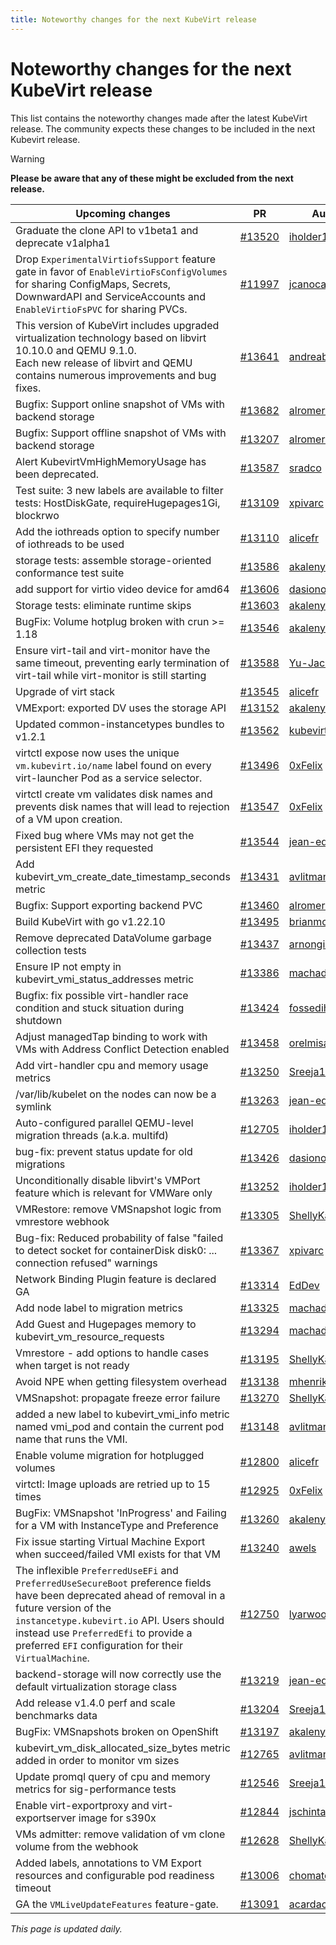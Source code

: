 ```yaml
---
title: Noteworthy changes for the next KubeVirt release
---
```


# Noteworthy changes for the next KubeVirt release

This list contains the noteworthy changes made after the latest KubeVirt release. The community expects these changes to be included in the next Kubevirt release.

> [!WARNING]
> **Please be aware that any of these might be excluded from the next release.**

| Upcoming changes | PR                                                                   | Author                                          |
|------------------|----------------------------------------------------------------------|-------------------------------------------------|
| Graduate the clone API to v1beta1 and deprecate v1alpha1  | [#13520](https://github.com/kubevirt/kubevirt/pull/13520) | [iholder101](https://github.com/iholder101) |
| Drop `ExperimentalVirtiofsSupport` feature gate in favor of `EnableVirtioFsConfigVolumes` for sharing ConfigMaps, Secrets, DownwardAPI and ServiceAccounts and `EnableVirtioFsPVC` for sharing PVCs.  | [#11997](https://github.com/kubevirt/kubevirt/pull/11997) | [jcanocan](https://github.com/jcanocan) |
| This version of KubeVirt includes upgraded virtualization technology based on libvirt 10.10.0 and QEMU 9.1.0.<br>Each new release of libvirt and QEMU contains numerous improvements and bug fixes.  | [#13641](https://github.com/kubevirt/kubevirt/pull/13641) | [andreabolognani](https://github.com/andreabolognani) |
| Bugfix: Support online snapshot of VMs with backend storage  | [#13682](https://github.com/kubevirt/kubevirt/pull/13682) | [alromeros](https://github.com/alromeros) |
| Bugfix: Support offline snapshot of VMs with backend storage  | [#13207](https://github.com/kubevirt/kubevirt/pull/13207) | [alromeros](https://github.com/alromeros) |
| Alert KubevirtVmHighMemoryUsage has been deprecated.  | [#13587](https://github.com/kubevirt/kubevirt/pull/13587) | [sradco](https://github.com/sradco) |
| Test suite: 3 new labels are available to filter tests: HostDiskGate, requireHugepages1Gi, blockrwo  | [#13109](https://github.com/kubevirt/kubevirt/pull/13109) | [xpivarc](https://github.com/xpivarc) |
| Add the iothreads option to specify number of iothreads to be used  | [#13110](https://github.com/kubevirt/kubevirt/pull/13110) | [alicefr](https://github.com/alicefr) |
| storage tests: assemble storage-oriented conformance test suite  | [#13586](https://github.com/kubevirt/kubevirt/pull/13586) | [akalenyu](https://github.com/akalenyu) |
| add support for virtio video device for amd64  | [#13606](https://github.com/kubevirt/kubevirt/pull/13606) | [dasionov](https://github.com/dasionov) |
| Storage tests: eliminate runtime skips  | [#13603](https://github.com/kubevirt/kubevirt/pull/13603) | [akalenyu](https://github.com/akalenyu) |
| BugFix: Volume hotplug broken with crun >= 1.18  | [#13546](https://github.com/kubevirt/kubevirt/pull/13546) | [akalenyu](https://github.com/akalenyu) |
| Ensure virt-tail and virt-monitor have the same timeout, preventing early termination of virt-tail while virt-monitor is still starting  | [#13588](https://github.com/kubevirt/kubevirt/pull/13588) | [Yu-Jack](https://github.com/Yu-Jack) |
| Upgrade of virt stack  | [#13545](https://github.com/kubevirt/kubevirt/pull/13545) | [alicefr](https://github.com/alicefr) |
| VMExport: exported DV uses the storage API  | [#13152](https://github.com/kubevirt/kubevirt/pull/13152) | [akalenyu](https://github.com/akalenyu) |
| Updated common-instancetypes bundles to v1.2.1  | [#13562](https://github.com/kubevirt/kubevirt/pull/13562) | [kubevirt-bot](https://github.com/kubevirt-bot) |
| virtctl expose now uses the unique `vm.kubevirt.io/name` label found on every virt-launcher Pod as a service selector.  | [#13496](https://github.com/kubevirt/kubevirt/pull/13496) | [0xFelix](https://github.com/0xFelix) |
| virtctl create vm validates disk names and prevents disk names that will lead to rejection of a VM upon creation.  | [#13547](https://github.com/kubevirt/kubevirt/pull/13547) | [0xFelix](https://github.com/0xFelix) |
| Fixed bug where VMs may not get the persistent EFI they requested  | [#13544](https://github.com/kubevirt/kubevirt/pull/13544) | [jean-edouard](https://github.com/jean-edouard) |
| Add kubevirt_vm_create_date_timestamp_seconds metric  | [#13431](https://github.com/kubevirt/kubevirt/pull/13431) | [avlitman](https://github.com/avlitman) |
| Bugfix: Support exporting backend PVC  | [#13460](https://github.com/kubevirt/kubevirt/pull/13460) | [alromeros](https://github.com/alromeros) |
| Build KubeVirt with go v1.22.10  | [#13495](https://github.com/kubevirt/kubevirt/pull/13495) | [brianmcarey](https://github.com/brianmcarey) |
| Remove deprecated DataVolume garbage collection tests  | [#13437](https://github.com/kubevirt/kubevirt/pull/13437) | [arnongilboa](https://github.com/arnongilboa) |
| Ensure IP not empty in kubevirt_vmi_status_addresses metric  | [#13386](https://github.com/kubevirt/kubevirt/pull/13386) | [machadovilaca](https://github.com/machadovilaca) |
| Bugfix: fix possible virt-handler race condition and stuck situation during shutdown  | [#13424](https://github.com/kubevirt/kubevirt/pull/13424) | [fossedihelm](https://github.com/fossedihelm) |
| Adjust managedTap binding to work with VMs with Address Conflict Detection enabled  | [#13458](https://github.com/kubevirt/kubevirt/pull/13458) | [orelmisan](https://github.com/orelmisan) |
| Add virt-handler cpu and memory usage metrics  | [#13250](https://github.com/kubevirt/kubevirt/pull/13250) | [Sreeja1725](https://github.com/Sreeja1725) |
| /var/lib/kubelet on the nodes can now be a symlink  | [#13263](https://github.com/kubevirt/kubevirt/pull/13263) | [jean-edouard](https://github.com/jean-edouard) |
| Auto-configured parallel QEMU-level migration threads (a.k.a. multifd)  | [#12705](https://github.com/kubevirt/kubevirt/pull/12705) | [iholder101](https://github.com/iholder101) |
| bug-fix: prevent status update for old migrations  | [#13426](https://github.com/kubevirt/kubevirt/pull/13426) | [dasionov](https://github.com/dasionov) |
| Unconditionally disable libvirt's VMPort feature which is relevant for VMWare only  | [#13252](https://github.com/kubevirt/kubevirt/pull/13252) | [iholder101](https://github.com/iholder101) |
| VMRestore: remove VMSnapshot logic from vmrestore webhook  | [#13305](https://github.com/kubevirt/kubevirt/pull/13305) | [ShellyKa13](https://github.com/ShellyKa13) |
| Bug-fix: Reduced probability of false "failed to detect socket for containerDisk disk0: ... connection refused" warnings  | [#13367](https://github.com/kubevirt/kubevirt/pull/13367) | [xpivarc](https://github.com/xpivarc) |
| Network Binding Plugin feature is declared GA  | [#13314](https://github.com/kubevirt/kubevirt/pull/13314) | [EdDev](https://github.com/EdDev) |
| Add node label to migration metrics  | [#13325](https://github.com/kubevirt/kubevirt/pull/13325) | [machadovilaca](https://github.com/machadovilaca) |
| Add Guest and Hugepages memory to kubevirt_vm_resource_requests  | [#13294](https://github.com/kubevirt/kubevirt/pull/13294) | [machadovilaca](https://github.com/machadovilaca) |
| Vmrestore - add options to handle cases when target is not ready  | [#13195](https://github.com/kubevirt/kubevirt/pull/13195) | [ShellyKa13](https://github.com/ShellyKa13) |
| Avoid NPE when getting filesystem overhead  | [#13138](https://github.com/kubevirt/kubevirt/pull/13138) | [mhenriks](https://github.com/mhenriks) |
| VMSnapshot: propagate freeze error failure  | [#13270](https://github.com/kubevirt/kubevirt/pull/13270) | [ShellyKa13](https://github.com/ShellyKa13) |
| added a new label to kubevirt_vmi_info metric named vmi_pod and contain the current pod name that runs the VMI.  | [#13148](https://github.com/kubevirt/kubevirt/pull/13148) | [avlitman](https://github.com/avlitman) |
| Enable volume migration for hotplugged volumes  | [#12800](https://github.com/kubevirt/kubevirt/pull/12800) | [alicefr](https://github.com/alicefr) |
| virtctl: Image uploads are retried up to 15 times  | [#12925](https://github.com/kubevirt/kubevirt/pull/12925) | [0xFelix](https://github.com/0xFelix) |
| BugFix: VMSnapshot 'InProgress' and Failing for a VM with InstanceType and Preference  | [#13260](https://github.com/kubevirt/kubevirt/pull/13260) | [akalenyu](https://github.com/akalenyu) |
| Fix issue starting Virtual Machine Export when succeed/failed VMI exists for that VM  | [#13240](https://github.com/kubevirt/kubevirt/pull/13240) | [awels](https://github.com/awels) |
| The inflexible `PreferredUseEFi` and `PreferredUseSecureBoot` preference fields have been deprecated ahead of removal in a future version of the `instancetype.kubevirt.io` API. Users should instead use `PreferredEfi` to provide a preferred `EFI` configuration for their `VirtualMachine`.  | [#12750](https://github.com/kubevirt/kubevirt/pull/12750) | [lyarwood](https://github.com/lyarwood) |
| backend-storage will now correctly use the default virtualization storage class  | [#13219](https://github.com/kubevirt/kubevirt/pull/13219) | [jean-edouard](https://github.com/jean-edouard) |
| Add release v1.4.0 perf and scale benchmarks data  | [#13204](https://github.com/kubevirt/kubevirt/pull/13204) | [Sreeja1725](https://github.com/Sreeja1725) |
| BugFix: VMSnapshots broken on OpenShift  | [#13197](https://github.com/kubevirt/kubevirt/pull/13197) | [akalenyu](https://github.com/akalenyu) |
| kubevirt_vm_disk_allocated_size_bytes metric added in order to monitor vm sizes  | [#12765](https://github.com/kubevirt/kubevirt/pull/12765) | [avlitman](https://github.com/avlitman) |
| Update promql query of cpu and memory metrics for sig-performance tests  | [#12546](https://github.com/kubevirt/kubevirt/pull/12546) | [Sreeja1725](https://github.com/Sreeja1725) |
| Enable virt-exportproxy and virt-exportserver image for s390x  | [#12844](https://github.com/kubevirt/kubevirt/pull/12844) | [jschintag](https://github.com/jschintag) |
| VMs admitter: remove validation of vm clone volume from the webhook  | [#12628](https://github.com/kubevirt/kubevirt/pull/12628) | [ShellyKa13](https://github.com/ShellyKa13) |
| Added labels, annotations to VM Export resources and configurable pod readiness timeout  | [#13006](https://github.com/kubevirt/kubevirt/pull/13006) | [chomatdam](https://github.com/chomatdam) |
| GA the `VMLiveUpdateFeatures` feature-gate.  | [#13091](https://github.com/kubevirt/kubevirt/pull/13091) | [acardace](https://github.com/acardace) |


_This page is updated daily._
